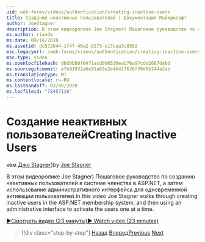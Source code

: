 ```yaml
---
uid: web-forms/videos/authentication/creating-inactive-users
title: Создание неактивных пользователей | Документация Майкрософт
author: JoeStagner
description: В этом видеоролике Joe Stagner) Пошаговое руководство по созданию неактивных пользователей в системе членства в ASP.NET, а затем использование интерфейса администратора для активации пользователей...
ms.author: riande
ms.date: 09/16/2010
ms.assetid: dc572644-1f4f-40a2-8173-e17caa3c8582
msc.legacyurl: /web-forms/videos/authentication/creating-inactive-users
msc.type: video
ms.openlocfilehash: d0d9bb0f6471acd996530eab76a97cda2667dabd
ms.sourcegitcommit: e7e91932a6e91a63e2e46417626f39d6b244a3ab
ms.translationtype: MT
ms.contentlocale: ru-RU
ms.lasthandoff: 03/06/2020
ms.locfileid: "78457116"
---
```

# <a name="creating-inactive-users"></a><span data-ttu-id="ae3dc-103">Создание неактивных пользователей</span><span class="sxs-lookup"><span data-stu-id="ae3dc-103">Creating Inactive Users</span></span>

<span data-ttu-id="ae3dc-104">кем [Джо Stagner)](https://github.com/JoeStagner)</span><span class="sxs-lookup"><span data-stu-id="ae3dc-104">by [Joe Stagner](https://github.com/JoeStagner)</span></span>

<span data-ttu-id="ae3dc-105">В этом видеоролике Joe Stagner) Пошаговое руководство по созданию неактивных пользователей в системе членства в ASP.NET, а затем использование административного интерфейса для одновременной активации пользователей.</span><span class="sxs-lookup"><span data-stu-id="ae3dc-105">In this video Joe Stagner walks through creating inactive users in the ASP.NET membership system, and then using an administrative interface to activate the users one at a time.</span></span>

[<span data-ttu-id="ae3dc-106">&#9654;Смотреть видео (23 минуты)</span><span class="sxs-lookup"><span data-stu-id="ae3dc-106">&#9654; Watch video (23 minutes)</span></span>](https://channel9.msdn.com/Blogs/ASP-NET-Site-Videos/creating-inactive-users)

> [!div class="step-by-step"]
> <span data-ttu-id="ae3dc-107">[Назад](simple-web-service-authentication.md)
> [Вперед](sql-injection-defense.md)</span><span class="sxs-lookup"><span data-stu-id="ae3dc-107">[Previous](simple-web-service-authentication.md)
[Next](sql-injection-defense.md)</span></span>
